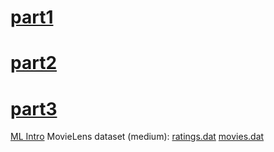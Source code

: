 [part1](https://dl.dropboxusercontent.com/u/9466203/Spark%20I.pdf)
========

[part2](https://dl.dropboxusercontent.com/u/9466203/Spark%20II.pdf)
========

[part3](https://dl.dropboxusercontent.com/u/9466203/MLLIB%20%26%20GraphX.pdf)
========

[ML Intro](https://dl.dropboxusercontent.com/u/9466203/ML_Intro.pdf)
MovieLens dataset (medium):
[ratings.dat](https://dl.dropboxusercontent.com/u/9466203/ratings.dat)
[movies.dat](https://dl.dropboxusercontent.com/u/9466203/movies.dat)
